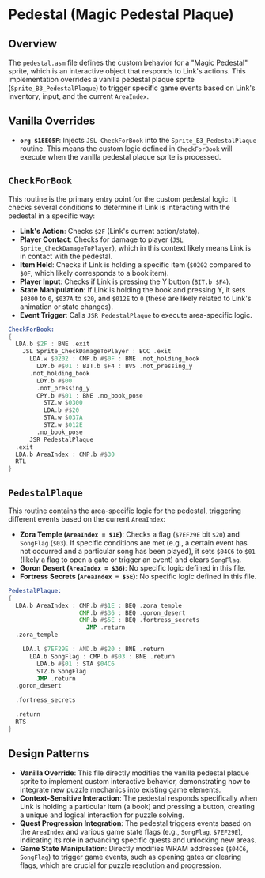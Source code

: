 # Pedestal (Magic Pedestal Plaque)

## Overview
The `pedestal.asm` file defines the custom behavior for a "Magic Pedestal" sprite, which is an interactive object that responds to Link's actions. This implementation overrides a vanilla pedestal plaque sprite (`Sprite_B3_PedestalPlaque`) to trigger specific game events based on Link's inventory, input, and the current `AreaIndex`.

## Vanilla Overrides
*   **`org $1EE05F`**: Injects `JSL CheckForBook` into the `Sprite_B3_PedestalPlaque` routine. This means the custom logic defined in `CheckForBook` will execute when the vanilla pedestal plaque sprite is processed.

## `CheckForBook`
This routine is the primary entry point for the custom pedestal logic. It checks several conditions to determine if Link is interacting with the pedestal in a specific way:

*   **Link's Action**: Checks `$2F` (Link's current action/state).
*   **Player Contact**: Checks for damage to player (`JSL Sprite_CheckDamageToPlayer`), which in this context likely means Link is in contact with the pedestal.
*   **Item Held**: Checks if Link is holding a specific item (`$0202` compared to `$0F`, which likely corresponds to a book item).
*   **Player Input**: Checks if Link is pressing the Y button (`BIT.b $F4`).
*   **State Manipulation**: If Link is holding the book and pressing Y, it sets `$0300` to `0`, `$037A` to `$20`, and `$012E` to `0` (these are likely related to Link's animation or state changes).
*   **Event Trigger**: Calls `JSR PedestalPlaque` to execute area-specific logic.

```asm
CheckForBook:
{
  LDA.b $2F : BNE .exit
    JSL Sprite_CheckDamageToPlayer : BCC .exit
      LDA.w $0202 : CMP.b #$0F : BNE .not_holding_book
        LDY.b #$01 : BIT.b $F4 : BVS .not_pressing_y
      .not_holding_book
        LDY.b #$00
        .not_pressing_y
        CPY.b #$01 : BNE .no_book_pose
          STZ.w $0300
          LDA.b #$20
          STA.w $037A
          STZ.w $012E
        .no_book_pose
      JSR PedestalPlaque
  .exit
  LDA.b AreaIndex : CMP.b #$30
  RTL
}
```

## `PedestalPlaque`
This routine contains the area-specific logic for the pedestal, triggering different events based on the current `AreaIndex`:

*   **Zora Temple (`AreaIndex = $1E`)**: Checks a flag (`$7EF29E` bit `$20`) and `SongFlag` (`$03`). If specific conditions are met (e.g., a certain event has not occurred and a particular song has been played), it sets `$04C6` to `$01` (likely a flag to open a gate or trigger an event) and clears `SongFlag`.
*   **Goron Desert (`AreaIndex = $36`)**: No specific logic defined in this file.
*   **Fortress Secrets (`AreaIndex = $5E`)**: No specific logic defined in this file.

```asm
PedestalPlaque:
{
  LDA.b AreaIndex : CMP.b #$1E : BEQ .zora_temple
                    CMP.b #$36 : BEQ .goron_desert
                    CMP.b #$5E : BEQ .fortress_secrets
                      JMP .return
  .zora_temple

    LDA.l $7EF29E : AND.b #$20 : BNE .return
      LDA.b SongFlag : CMP.b #$03 : BNE .return
        LDA.b #$01 : STA $04C6
        STZ.b SongFlag
        JMP .return
  .goron_desert

  .fortress_secrets

  .return
  RTS
}
```

## Design Patterns
*   **Vanilla Override**: This file directly modifies the vanilla pedestal plaque sprite to implement custom interactive behavior, demonstrating how to integrate new puzzle mechanics into existing game elements.
*   **Context-Sensitive Interaction**: The pedestal responds specifically when Link is holding a particular item (a book) and pressing a button, creating a unique and logical interaction for puzzle solving.
*   **Quest Progression Integration**: The pedestal triggers events based on the `AreaIndex` and various game state flags (e.g., `SongFlag`, `$7EF29E`), indicating its role in advancing specific quests and unlocking new areas.
*   **Game State Manipulation**: Directly modifies WRAM addresses (`$04C6`, `SongFlag`) to trigger game events, such as opening gates or clearing flags, which are crucial for puzzle resolution and progression.
